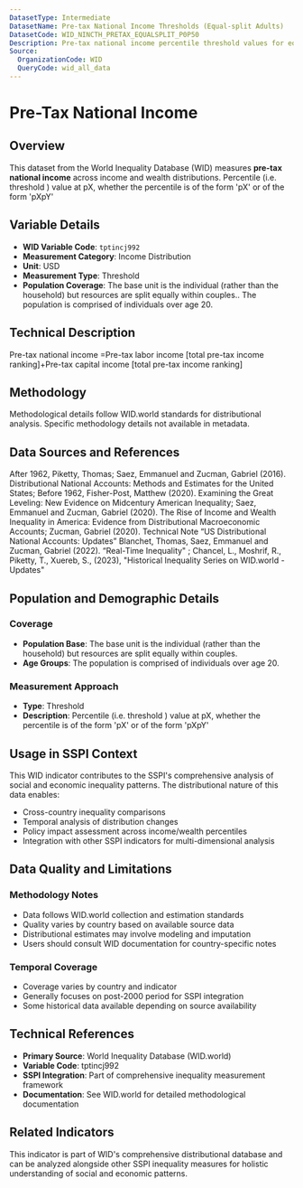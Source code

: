 ```yaml
---
DatasetType: Intermediate
DatasetName: Pre-tax National Income Thresholds (Equal-split Adults)
DatasetCode: WID_NINCTH_PRETAX_EQUALSPLIT_P0P50
Description: Pre-tax national income percentile threshold values for equal-split adults. Resources are split equally within couples while the base unit remains the individual. Pre-tax national income is the sum of all pre-tax personal income flows accruing to labor and capital, before taxes and transfers but after pension operations. Shows the income threshold values (in USD) that define different percentiles.
Source:
  OrganizationCode: WID
  QueryCode: wid_all_data
---
```

# Pre-Tax National Income

## Overview

This dataset from the World Inequality Database (WID) measures **pre-tax national income** across income and wealth distributions. Percentile (i.e. threshold ) value at pX, whether the percentile is of the form 'pX' or of the form 'pXpY'

## Variable Details

- **WID Variable Code**: `tptincj992`
- **Measurement Category**: Income Distribution
- **Unit**: USD
- **Measurement Type**: Threshold
- **Population Coverage**: The base unit is the individual (rather than the household) but resources are split equally within couples.. The population is comprised of individuals over age 20.

## Technical Description

Pre-tax national income =Pre-tax labor income [total pre-tax income ranking]+Pre-tax capital income [total pre-tax income ranking]

## Methodology

Methodological details follow WID.world standards for distributional analysis. Specific methodology details not available in metadata.

## Data Sources and References

After 1962, Piketty, Thomas; Saez, Emmanuel and Zucman, Gabriel (2016). Distributional National Accounts: Methods and Estimates for the United States; Before 1962, Fisher-Post, Matthew (2020). Examining the Great Leveling: New Evidence on Midcentury American Inequality; Saez, Emmanuel and Zucman, Gabriel (2020). The Rise of Income and Wealth Inequality in America: Evidence from Distributional Macroeconomic Accounts; Zucman, Gabriel (2020). Technical Note “US Distributional National Accounts: Updates” Blanchet, Thomas, Saez, Emmanuel and Zucman, Gabriel (2022). “Real-Time Inequality" ; Chancel, L., Moshrif, R., Piketty, T., Xuereb, S., (2023), "Historical Inequality Series on WID.world - Updates"

## Population and Demographic Details

### Coverage
- **Population Base**: The base unit is the individual (rather than the household) but resources are split equally within couples.
- **Age Groups**: The population is comprised of individuals over age 20.

### Measurement Approach
- **Type**: Threshold
- **Description**: Percentile (i.e. threshold ) value at pX, whether the percentile is of the form 'pX' or of the form 'pXpY'

## Usage in SSPI Context

This WID indicator contributes to the SSPI's comprehensive analysis of social and economic inequality patterns. The distributional nature of this data enables:

- Cross-country inequality comparisons
- Temporal analysis of distribution changes
- Policy impact assessment across income/wealth percentiles
- Integration with other SSPI indicators for multi-dimensional analysis

## Data Quality and Limitations

### Methodology Notes
- Data follows WID.world collection and estimation standards
- Quality varies by country based on available source data
- Distributional estimates may involve modeling and imputation
- Users should consult WID documentation for country-specific notes

### Temporal Coverage
- Coverage varies by country and indicator
- Generally focuses on post-2000 period for SSPI integration
- Some historical data available depending on source availability

## Technical References

- **Primary Source**: World Inequality Database (WID.world)
- **Variable Code**: tptincj992
- **SSPI Integration**: Part of comprehensive inequality measurement framework
- **Documentation**: See WID.world for detailed methodological documentation

## Related Indicators

This indicator is part of WID's comprehensive distributional database and can be analyzed alongside other SSPI inequality measures for holistic understanding of social and economic patterns.